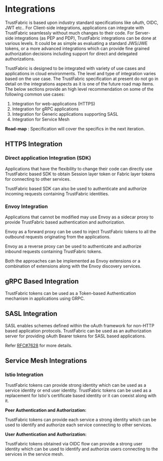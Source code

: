 # Integrations

TrustFabric is based upon industry standard specifications like oAuth, OIDC, JWT etc.. For Client-side integrations, applications can integrate with TrustFabric seamlessly without much changes to their code. For Server-side integrations (as PEP and PDP), TrustFabric integrations can be done at various levels. It could be as simple as evaluating a standard JWS/JWE tokens, or a more advanced integrations which can provide fine grained authorization decisions including support for direct and delegated authorizations.

TrustFabric is designed to be integrated with variety of use cases and applications in cloud environments. The level and type of integration varies based on the use case. The TrustFabric specification at present do not go in detail on the integrations aspects as it is one of the future road map items.  The below sections provide an high level recommendation on some of the following common use cases:

1. Integration for web-applications (HTTPS)
2. Integration for gRPC applications
3. Integration for Generic applications supporting SASL
4. Integration for Service Mesh

**Road-map** : Specification will cover the specifics in the next iteration.

## HTTPS Integration

### Direct application Integration (SDK)

Applications that have the flexibility to change their code can directly use TrustFabric based SDK to obtain Session layer token or Fabric layer tokens for connecting to other services. 

TrustFabric based SDK can also be used to authenticate and authorize incoming requests containing TrustFabric identities. 

### Envoy Integration

Applications that cannot be modified may use Envoy as a sidecar proxy to provide TrustFabric based authentication and authorization.

Envoy as a forward proxy can be used to inject TrustFabric tokens to all the outbound requests originating from the applications. 

Envoy as a reverse proxy can be used to authenticate and authorize inbound requests containing TrustFabric tokens.  

Both the approaches can be implemented as Envoy extensions or a combination of extensions along with the Envoy discovery services. 

## gRPC Based Integration

TrustFabric tokens can be used as a Token-based Authentication mechanism in applications using GRPC. 

## SASL Integration

SASL enables schemes defined within the oAuth framework for non-HTTP based application protocols. TrustFabric can be used as an authorization server for providing oAuth Bearer tokens for SASL based applications.  

Refer [RFC#7628](https://tools.ietf.org/html/rfc7628) for more details.

## Service Mesh Integrations

### Istio Integration

TrustFabric tokens can provide strong identity which can be used as a service identity or end user identity. TrustFabric tokens can be used as a replacement for Istio's certificate based identity or it can coexist along with it.   

**Peer Authentication and Authorization:** 

TrustFabric tokens can provide each service a strong identity which can be used to identify and authorize each service connecting to other services. 

**User Authentication and Authorization:**

TrustFabric tokens obtained via OIDC flow can provide a strong user identity which can be used to identify and authorize users connecting to the services in the service mesh.



